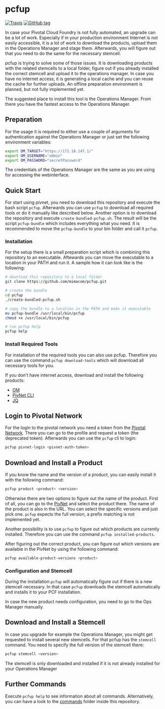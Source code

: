 # pcfup

[![Travis](https://img.shields.io/travis/mimacom/pcfup.svg?style=for-the-badge)](https://travis-ci.org/mimacom/pcfup)
[![GitHub tag](https://img.shields.io/github/tag/mimacom/pcfup.svg?style=for-the-badge)](https://github.com/mimacom/pcfup)

In case your Pivotal Cloud Foundry is not fully automated, an upgrade can be a lot of work.
Especially if in your production environment Internet is not easily accessible, it is a lot of work to download the products, upload them in the Operations Manager and stage them.
Afterwards, you will figure out that you need to do the same for the necessary stemcell.

pcfup is trying to solve some of those issues.
It is downloading products with the related stemcells to a local folder, figure out if you already installed the correct stemcell and upload it to the operations manager.
In case you have no internet access, it is generating a local cache and you can reuse the cache for further uploads.
An offline preparation environment is planned, but not fully implemented yet.

The suggested place to install this tool is the Operations Manager.
From there you have the fastest access to the Operations Manager.

## Preparation

For the usage it is required to either use a couple of arguments for authentication against the Operations Manager or just set the following environment variables:

```bash
export OM_TARGET="https://172.18.147.1/"
export OM_USERNAME="admin"
export OM_PASSWORD="secretPassword"
```

The credentials of the Operations Manager are the same as you are using for accessing the webinterface.

## Quick Start

For start using pivnet, you need to download this repository and execute the bash script `pcfup`.
Afterwards you can use `pcfup` to download all required tools or do it manually like described below.
Another option is to download the repository and execute `create-bundled-pcfup.sh`.
The result will be the script `pcfup-bundle` which includes everything what you need. 
It is recommended to move the `pcfup-bundle` to your bin folder and call it `pcfup`.

### Installation

For the setup there is a small preparation script which is combining this repository to an executable.
Aftewards you can move the executable to a location in your PATH and run it.
A sample how it can look like is the following:

```bash
# download this repository to a local folder
git clone https://github.com/mimacom/pcfup.git

# create the bundle
cd pcfup
./create-bundled-pcfup.sh

# copy the bundle to a location in the PATH and make it executable 
mv pcfup-bundle /usr/local/bin/pcfup
chmod +x /usr/local/bin/pcfup

# run pcfup help
pcfup help
```

### Install Required Tools

For installation of the required tools you can also use pcfup.
Therefore you can use the command `pcfup download-tools` which will download all necessary tools for you.

If you don't have internet access, download and install the following products:

- [OM](https://github.com/pivotal-cf/om/)
- [PivNet CLI](https://github.com/pivotal-cf/pivnet-cli/)
- [JQ](https://github.com/stedolan/jq/)

## Login to Pivotal Network

For the login to the pivotal network you need a token from the [Pivotal Network](https://network.pivotal.io/).
There you can go to the profile and request a token (the deprecated token).
Afterwards you can use the `pcfup` cli to login:

```bash
pcfup pivnet-login <pivnet-auth-token>
```

## Download and Install a Product

If you know the name and the version of a product, you can easily install it with the following command:

```bash
pcfup product <product> <version>
```

Otherwise there are two options to figure out the name of the product.
First of all, you can go to the [PivNet](https://network.pivotal.io/) and select the product there.
The name of the product is also in the URL.
You can select the specific versions and just pick one.
`pcfup` expects the full version, a prefix matching is not implemented yet.

Another possibility is to use `pcfup` to figure out which products are currently installed.
Therefore you can use the command `pcfup installed-products`.

After figuring out the correct product, you can figure out which versions are available in the PivNet by using the following command:

```bash
pcfup available-product-versions <product>
```

### Configuration and Stemcell

During the installation `pcfup` will automatically figure out if there is a new stemcell necessary.
In that case `pcfup` downloads the stemcell automatically and installs it to your PCF installation.

In case the new product needs configuration, you need to go to the Ops Manager manually.

## Download and Install a Stemcell

In case you upgrade for example the Operations Manager, you might get requested to install several new stemcells.
For that pcfup has the `stemcell` command. You need to specify the full version of the stemcell there:

```bash
pcfup stemcell <version>
```

The stemcell is only downloaded and installed if it is not already installed for your Operations Manager

## Further Commands

Execute `pcfup help` to see information about all commands.
Alternatively, you can have a look to the [commands](commands) folder inside this repository.